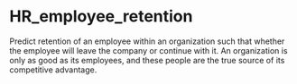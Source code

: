 # HR_employee_retention
Predict retention of an employee within an organization such that whether the employee will leave the company or continue with it. An organization is only as good as its employees, and these people are the true source of its competitive advantage. 
